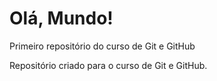 # Olá, Mundo!
 Primeiro repositório do curso de Git e GitHub

 Repositório criado para o curso de Git e GitHub. 
